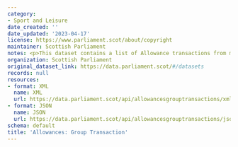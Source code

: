 ```yaml
---
category:
- Sport and Leisure
date_created: ''
date_updated: '2023-04-17'
license: https://www.parliament.scot/about/copyright
maintainer: Scottish Parliament
notes: <p>This dataset contains a list of Allowance transactions from member groups</p>
organization: Scottish Parliament
original_dataset_link: https://data.parliament.scot/#/datasets
records: null
resources:
- format: XML
  name: XML
  url: https://data.parliament.scot/api/allowancesgrouptransactions/xml
- format: JSON
  name: JSON
  url: https://data.parliament.scot/api/allowancesgrouptransactions/json
schema: default
title: 'Allowances: Group Transaction'
---
```


